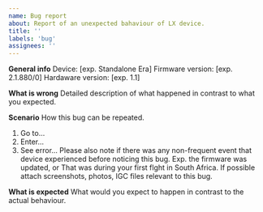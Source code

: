 ```yaml
---
name: Bug report
about: Report of an unexpected bahaviour of LX device.
title: ''
labels: 'bug'
assignees: ''
---
```


**General info**
Device: [exp. Standalone Era]
Firmware version: [exp. 2.1.880/0]
Hardaware version: [exp. 1.1]

**What is wrong**
Detailed description of what happened in contrast to what you expected.

**Scenario**
How this bug can be repeated.
1. Go to...
2. Enter...
3. See error...
Please also note if there was any non-frequent event that device experienced before noticing this bug. Exp. the firmware was updated, or That was during your first flght in South Africa.
If possible attach screenshots, photos, IGC files relevant to this bug.

**What is expected**
What would you expect to happen in contrast to the actual behaviour.
